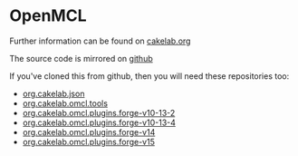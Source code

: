 # OpenMCL


Further information can be found on [cakelab.org](http://homac.cakelab.org/projects/omcl/index.html)

The source code is mirrored on [github](https://github.com/homacs/org.cakelab.omcl)


If you've cloned this from github, then you will need these repositories too:

- [org.cakelab.json](https://github.com/homacs/org.cakelab.json)
- [org.cakelab.omcl.tools](https://github.com/homacs/org.cakelab.omcl.tools)
- [org.cakelab.omcl.plugins.forge-v10-13-2](https://github.com/homacs/org.cakelab.omcl.plugins.forge-v10-13-2)
- [org.cakelab.omcl.plugins.forge-v10-13-4](https://github.com/homacs/org.cakelab.omcl.plugins.forge-v10-13-4)
- [org.cakelab.omcl.plugins.forge-v14](https://github.com/homacs/org.cakelab.omcl.plugins.forge-v14)
- [org.cakelab.omcl.plugins.forge-v15](https://github.com/homacs/org.cakelab.omcl.plugins.forge-v15)

